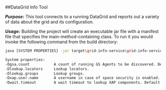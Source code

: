 ##DataGrid Info Tool

***Purpose:*** This tool connects to a running DataGrid and reports out a variety of data about the grid and its configuration.

***Usage:*** Building the project will create an executable jar file with a manifest file that specifies the main-method-containing class. 
To run it you would invoke the following command from the build directory:

```bash
java [SYSTEM PROPERTIES] -jar target\grid-info-service\grid-info-service.jar 

System properties:
-Dgsa.count           A count of running GS Agents to be discovered. Default value is 1.
-Dlookup.locators     Lookup locators.
-Dlookup.groups       Lookup groups.
-Dxap.user.name       A username in case of space security is enabled. (It will prompt for user password)
-Dwait.timeout        A wait timeout to lookup XAP components. Default value is 10 seconds.
```